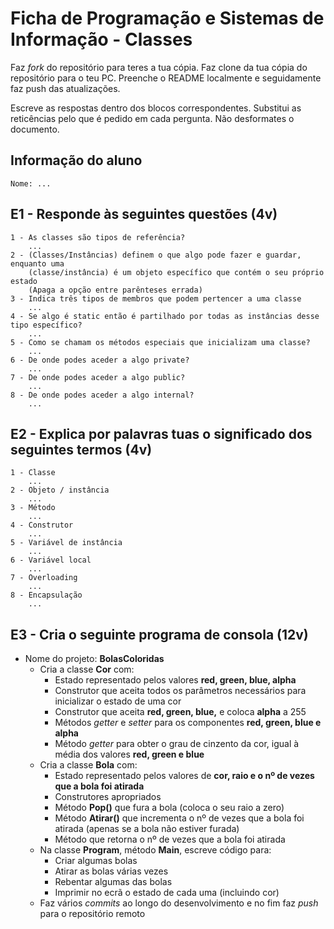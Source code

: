 # Ficha de Programação e Sistemas de Informação - Classes

Faz *fork* do repositório para teres a tua cópia.
Faz clone da tua cópia do repositório para o teu PC.
Preenche o README localmente e seguidamente faz push das atualizações.

Escreve as respostas dentro dos blocos correspondentes. Substitui as reticências pelo que é pedido em cada pergunta. Não desformates o documento.

## Informação do aluno

    Nome: ...

## E1 - Responde às seguintes questões (4v)

    1 - As classes são tipos de referência? 
        ...
    2 - (Classes/Instâncias) definem o que algo pode fazer e guardar, enquanto uma
        (classe/instância) é um objeto específico que contém o seu próprio estado 
        (Apaga a opção entre parênteses errada)
    3 - Indica três tipos de membros que podem pertencer a uma classe 
        ...
    4 - Se algo é static então é partilhado por todas as instâncias desse tipo específico? 
        ...
    5 - Como se chamam os métodos especiais que inicializam uma classe? 
        ...
    6 - De onde podes aceder a algo private? 
        ...
    7 - De onde podes aceder a algo public? 
        ... 
    8 - De onde podes aceder a algo internal? 
        ...

## E2 - Explica por palavras tuas o significado dos seguintes termos (4v)

    1 - Classe
        ...
    2 - Objeto / instância
        ...
    3 - Método
        ...
    4 - Construtor
        ...
    5 - Variável de instância
        ...
    6 - Variável local
        ...
    7 - Overloading
        ...
    8 - Encapsulação
        ...

## E3 - Cria o seguinte programa de consola (12v)

- Nome do projeto: **BolasColoridas**
  - Cria a classe **Cor** com:
    - Estado representado pelos valores **red, green, blue, alpha**
    - Construtor que aceita todos os parâmetros necessários para inicializar o estado de uma cor
    - Construtor que aceita **red, green, blue,** e coloca **alpha** a 255
    - Métodos *getter* e *setter* para os componentes **red, green, blue e alpha**
    - Método *getter* para obter o grau de cinzento da cor, igual à média dos valores **red, green e blue**
  - Cria a classe **Bola** com:
    - Estado representado pelos valores de **cor, raio e o nº de vezes que a bola foi atirada**
    - Construtores apropriados
    - Método **Pop()** que fura a bola (coloca o seu raio a zero)
    - Método **Atirar()** que incrementa o nº de vezes que a bola foi atirada (apenas se a bola não estiver furada)
    - Método que retorna o nº de vezes que a bola foi atirada
  - Na classe **Program**, método **Main**, escreve código para:
    - Criar algumas bolas
    - Atirar as bolas várias vezes
    - Rebentar algumas das bolas
    - Imprimir no ecrã o estado de cada uma (incluindo cor)
  - Faz vários *commits* ao longo do desenvolvimento e no fim faz *push* para o repositório remoto
